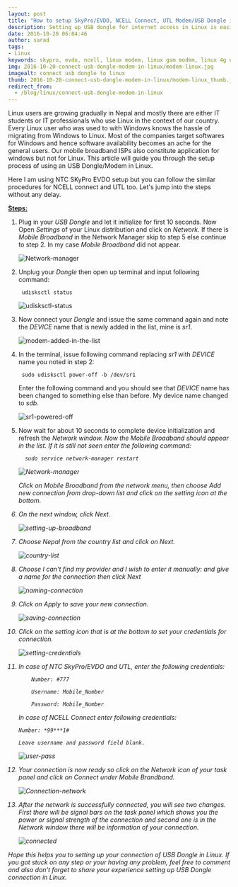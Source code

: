```yaml
---
layout: post
title: "How to setup SkyPro/EVDO, NCELL Connect, UTL Modem/USB Dongle in Linux?"
description: Setting up USB dongle for internet access in Linux is easier when done correctly. Connect your USB modem into the computer and open a terminal. Input the following command to enable the USB modem first.
date: 2016-10-20 06:04:46
author: sarad
tags:
- Linux
keywords: skypro, evdo, ncell, linux modem, linux gsm modem, linux 4g usb modem, linux lte modem
img: 2016-10-20-connect-usb-dongle-modem-in-linux/modem-linux.jpg
imagealt: connect usb dongle to linux
thumb: 2016-10-20-connect-usb-dongle-modem-in-linux/modem-linux_thumb.jpg
redirect_from:
  - /blog/linux/connect-usb-dongle-modem-in-linux
---
```


Linux users are growing gradually in Nepal and mostly there are either IT students or IT professionals who use Linux in the context of our country. Every Linux user who was used to with Windows knows the hassle of migrating from Windows to Linux. Most of the companies target softwares for Windows and hence software availability becomes an ache for the general users. Our mobile broadband ISPs also constitute application for windows but not for Linux. This article will guide you through the setup process of using an USB Dongle/Modem in Linux. <!--more-->

Here I am using NTC SKyPro EVDO setup but you can follow the similar procedures for NCELL connect and UTL too. Let's jump into the steps without any delay.

<u><b>Steps:</b></u>

1. Plug in your <i>USB Dongle</i> and let it initialize for first 10 seconds. Now Open <i>Settings</i> of your Linux distribution and click on <i>Network</i>. If there is <i>Mobile Broadband</i> in the Network Manager skip to step 5 else continue to step 2. In my case <i>Mobile Broadband</i> did not appear.

	<img src="/assets/images/blog/2016-10-20-connect-usb-dongle-modem-in-linux/modem0.jpg" alt="Network-manager">

2. Unplug your <i>Dongle</i> then open up terminal and input following command:
	
		udisksctl status

	<img src="/assets/images/blog/2016-10-20-connect-usb-dongle-modem-in-linux/modem01.jpg" alt="udisksctl-status">

3. Now connect your <i>Dongle</i> and issue the same command again and note the <i>DEVICE</i> name that is newly added in the list, mine is <i>sr1</i>.

	<img src="/assets/images/blog/2016-10-20-connect-usb-dongle-modem-in-linux/modem02.jpg" alt="modem-added-in-the-list">

4. In the terminal, issue following command replacing <i>sr1</i> with <i>DEVICE</i> name you noted in step 2:
		
		sudo udisksctl power-off -b /dev/sr1

	Enter the following command and you should see that <i>DEVICE</i> name has been changed to something else than before. My device name changed to <i>sdb</i>.

	<img src="/assets/images/blog/2016-10-20-connect-usb-dongle-modem-in-linux/modem03.jpg" alt="sr1-powered-off">

5. Now wait for about 10 seconds to complete device initialization and refresh the <i>Network<i/> window. Now the <i>Mobile Broadband</i> should appear in the list. If it is still not seen enter the following command:

		 sudo service network-manager restart

	<img src="/assets/images/blog/2016-10-20-connect-usb-dongle-modem-in-linux/modem05.jpg" alt="Network-manager">

	Click on <i>Mobile Broadband</i> from the network menu, then choose <i>Add new connection</i> from drop-down list and click on the setting icon at the bottom.

6. On the next window, click <i>Next</i>.

	<img src="/assets/images/blog/2016-10-20-connect-usb-dongle-modem-in-linux/modem06.jpg" alt="setting-up-broadband">


7. Choose Nepal from the country list and click on <i>Next</i>.

	<img src="/assets/images/blog/2016-10-20-connect-usb-dongle-modem-in-linux/modem07.jpg" alt="country-list">


8. Choose <i>I can't find my provider and I wish to enter it manually:</i> and give a name for the connection then click <i>Next<i/>

	<img src="/assets/images/blog/2016-10-20-connect-usb-dongle-modem-in-linux/modem08.jpg" alt="naming-connection">


9. Click on <i>Apply</i> to save your new connection.

	<img src="/assets/images/blog/2016-10-20-connect-usb-dongle-modem-in-linux/modem09.jpg" alt="saving-connection">


10. Click on the setting icon that is at the bottom to set your credentials for connection.

	<img src="/assets/images/blog/2016-10-20-connect-usb-dongle-modem-in-linux/modem9_1.jpg" alt="setting-credentials">


11. In case of NTC SkyPro/EVDO and UTL, enter the following credentials:

			Number: #777

			Username: Mobile_Number

			Password: Mobile_Number

	In case of NCELL Connect enter following credentials:

		Number: *99***1#

		Leave username and password field blank.

	<img src="/assets/images/blog/2016-10-20-connect-usb-dongle-modem-in-linux/modem10.jpg" alt="user-pass">


12. Your connection is now ready so click on the <i>Network icon</i> of your task panel and click on <i>Connect</i> under <i>Mobile Brandband</i>.

	<img src="/assets/images/blog/2016-10-20-connect-usb-dongle-modem-in-linux/modem11.jpg" alt="Connection-network">


13. After the network is successfully connected, you will see two changes. First there will be signal bars on the task panel which shows you the power or signal strength of the connection and second one is in the <i>Network</i> window there will be information of your connection.

	<img src="/assets/images/blog/2016-10-20-connect-usb-dongle-modem-in-linux/modem12.jpg" alt="connected">


Hope this helps you to setting up your connection of USB Dongle in Linux. If you got stuck on any step or your having any problem, feel free to comment and also don't forget to share your experience setting up USB Dongle connection in Linux.